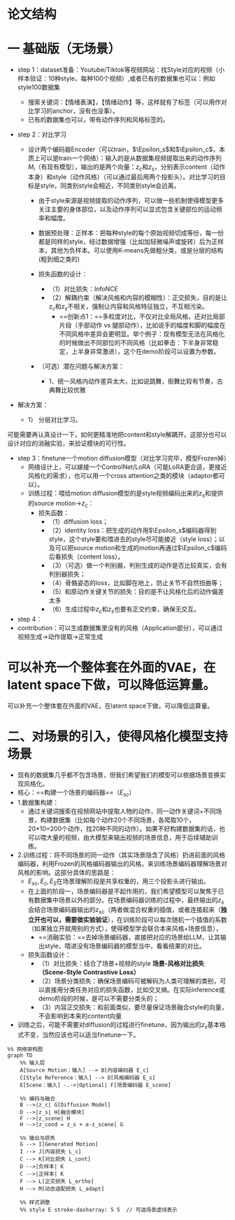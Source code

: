 # 论文结构

# 一 基础版（无场景）

- step 1：dataset准备：Youtube/Tiktok等视频网站：找Style对应的视频（小样本验证：10种style，每种100个视频）,或者已有的数据集也可以：例如style100数据集

  - 搜索关键词：【情绪表演】，【情绪动作】等，这样就有了标签（可以用作对比学习的anchor，没有也没事）。
  - 已有的数据集也可以，带有动作序列和风格标签的。

- step 2：对比学习

  - 设计两个编码器Encoder（可以train，$\Epsilon_s$和$\Epsilon_c$，本质上可以是train一个网络）：输入的是从数据集视频提取出来的动作序列$M_i$（有现有模型），输出的是两个向量：$z_c$和$z_s$，分别表示content（动作本身）和style（动作风格）（可以通过最后用两个投影头）。对比学习的目标是style，同类别style会相近，不同类别style会远离。

    - 由于style来源是视频提取的动作序列，可以做一些机制使得模型更多关注主要的身体部位，以及动作序列可以显式包含关键部位的运动频率和幅度。

    - 数据预处理：正样本：把每种style的每个原始视频切成等份，每一份都是同样的style，经过数据增强（比如加轻微噪声或旋转）后为正样本，其他为负样本。可以使用K-means先做粗分类，或是分层的结构(粗到细之类的)

    - 损失函数的设计：

      - （1）对比损失：InfoNCE
      - （2）解耦约束（解决风格和内容的模糊性）：正交损失，目的是让$z_c$和$z_s$不相关，强制让内容和风格特征独立，不互相污染。
        - ==创新点1：==多粒度对比，不仅对比全局风格，还对比局部片段（手部动作 vs 腿部动作），比如说手的幅度和脚的幅度在不同风格中差异会更明显。举个例子：现有模型无法在风格化的时候做出不同部位的不同风格（比如拳击：下半身非常稳定，上半身非常激进），这个在demo阶段可以设置为参数。

    - （可选）潜在问题与解决方案：

      - 1、统一风格内动作差异太大，比如说跳舞，街舞比较有节奏，古典舞比较优雅
- 解决方案：
        
  - 1） 分层对比学习。

可能需要再认真设计一下，如何更精准地把content和style解耦开。这部分也可以设计对应的消融实验，来验证模块的可行性。

- step 3：finetune一个motion diffusion模型（对比学习完毕，模型Frozen掉）
  - 网络设计上，可以嫁接一个ControlNet/LoRA（可能LoRA更合适，更接近风格化的需求），也可以用一个cross attention之类的模块（adaptor都可以）。
  - 训练过程：喂给motion diffusion模型的是style视频编码出来的$z_s$和提供的source motion->$z_c$：
    - 损失函数：
      - （1）diffusion loss；
      - （2）identity loss：把生成的动作用$\Epsilon_s$编码器得到style，这个style要和喂进去的style尽可能接近（style loss）；以及可以把source motion和生成的motion再通过$\Epsilon_c$编码后看损失（content loss）。
      - （3）（可选）做一个判别器，判别生成的动作是否比较真实，会有判别器损失；
      - （4）骨骼姿态的loss，比如脚在地上，防止关节不自然扭曲等；
      - （5）和原动作关键关节的损失：目的是不让风格化后的动作偏差太多
      - （6）生成过程中$z_c$和$z_s$也要有正交约束，确保无交互。
- step 4：
- contribution：可以生成数据集里没有的风格（Application部分），可以通过视频生成->动作提取->正常生成

可以补充一个整体套在外面的VAE，在latent space下做，可以降低运算量。	
=======
可以补充一个整体套在外面的VAE，在latent space下做，可以降低运算量。



# 二、对场景的引入，使得风格化模型支持场景

- 现有的数据集几乎都不包含场景，但我们希望我们的模型可以依据场景变换实现风格化。
- 核心：==构建一个场景的编码器==（$E_{sc}$）
- 1.数据集构建：
  - 通过关键词搜索在视频网站中提取人物的动作，同一动作关键词+不同场景，构建数据集（比如每个动作20个不同场景，各爬取10个，20*10=200个动作，找20种不同的动作）。如果不好构建数据集的话，也可以喂大量的视频，由大模型来输出视频的场景信息，用于后续辅助训练。
- 2.训练过程：将不同场景的同一动作（其实场景隐含了风格）扔进前面的风格编码器，利用Frozen的风格编码器输出的风格，来训练场景编码器理解场景对风格的影响。这部分具体的思路是：
  - $E_{sc},E_{c},E_{S}$在场景理解阶段是共享权重的，用三个投影头进行输出。
  - 在上面的阶段一，场景编码器是不起作用的，我们希望模型可以聚焦于已有数据集中场景以外的部分。在场景编码器训练的过程中，最终输出的$z_s$会结合场景编码器输出的$z_{sc}$（两者做混合权重的插值，或者连接起来（**独立开也可以，需要做实验验证**），在训练阶段可以每次随机一个插值的系数（如果独立开就用别的方式），使得模型学会联合本来风格+场景信息），
    - ==消融实验：==去掉场景编码器，直接把对应的场景给LLM，让其输出style，喂进没有场景编码器的模型当中，看看结果的对比。
  - 损失函数设计：
    - （1）对比损失：结合了场景+视频的style  **场景-风格对比损失（Scene-Style Contrastive Loss）**
    - （2）场景分类损失：确保场景编码可被解码为人类可理解的类别，可以直接用分类任务对应的损失函数，比如交叉熵。在实际inference或demo阶段的时候，是可以不需要分类头的；
    - （3）内容正交损失：和前面类似，要尽量保证场景融合style的向量，不会影响到本来的content向量
- 训练之后，可能不需要对diffusion的过程进行finetune，因为输出的$z_s$基本格式不变，当然应该也可以适当finetune一下。



```mermaid
%% 网络架构图
graph TD
    %% 输入层
    A[Source Motion：输入] --> B[内容编码器 E_c]
    C[Style Reference：输入] --> D[风格编码器 E_s]
    E[Scene：输入] -.->|Optional| F[场景编码器 E_scene]

    %% 编码与融合
    B -->|z_c| G[Diffusion Model]
    D -->|z_s| H[融合模块]
    F -->|z_scene| H
    H -->|z_cond = z_s + α·z_scene| G

    %% 输出与损失
    G --> I[Generated Motion]
    I --> J[内容损失 L_c]
    C --> K[对比损失 L_cont]
    D -->|负样本| K
    C -->|正样本| K
    F --> L[正交损失 L_ortho]
    H --> M[动态适配损失 L_adapt]

    %% 样式调整
    %% style E stroke-dasharray: 5 5  // 可选场景虚线表示
          
```
